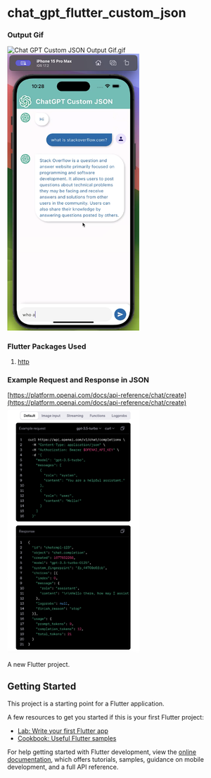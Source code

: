 # chat_gpt_flutter_custom_json

### Output Gif

![Chat GPT Custom JSON Output Gif.gif](Chat%20GPT%20Custom%20JSON%20Output%20Gif.gif)
&nbsp;
<img src="output.png" alt="Output" width="300"/>

### Flutter Packages Used
1. [http](https://pub.dev/packages/http)

### Example Request and Response in JSON
[https://platform.openai.com/docs/api-reference/chat/create](https://platform.openai.com/docs/api-reference/chat/create)<br/>
<img src="OpenAI_ExampleRequest_Response_in_JSON.png" alt="Output" width="300"/>

A new Flutter project.

## Getting Started

This project is a starting point for a Flutter application.

A few resources to get you started if this is your first Flutter project:

- [Lab: Write your first Flutter app](https://docs.flutter.dev/get-started/codelab)
- [Cookbook: Useful Flutter samples](https://docs.flutter.dev/cookbook)

For help getting started with Flutter development, view the
[online documentation](https://docs.flutter.dev/), which offers tutorials,
samples, guidance on mobile development, and a full API reference.
